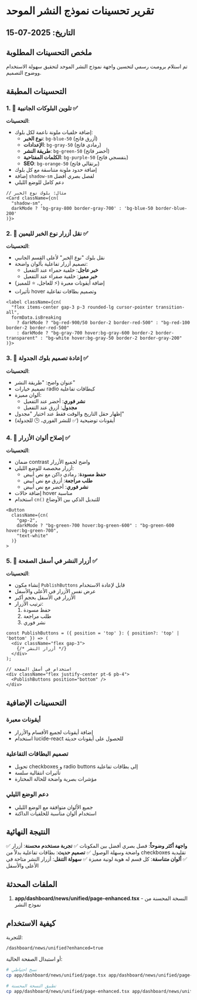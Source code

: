 # تقرير تحسينات نموذج النشر الموحد

## التاريخ: 2025-07-15

## ملخص التحسينات المطلوبة
تم استلام برومبت رسمي لتحسين واجهة نموذج النشر الموحد لتحقيق سهولة الاستخدام ووضوح التصميم.

## التحسينات المطبقة

### 1. 🎨 تلوين البلوكات الجانبية ✅

**التحسينات**:
- إضافة خلفيات ملونة ناعمة لكل بلوك:
  - **نوع الخبر**: `bg-blue-50` (أزرق فاتح)
  - **الإعدادات**: `bg-gray-50` (رمادي فاتح)
  - **طريقة النشر**: `bg-green-50` (أخضر فاتح)
  - **الكلمات المفتاحية**: `bg-purple-50` (بنفسجي فاتح)
  - **SEO**: `bg-orange-50` (برتقالي فاتح)
- إضافة حدود ملونة متناسقة مع كل بلوك
- إضافة `shadow-sm` لفصل بصري أفضل
- دعم كامل للوضع الليلي

```tsx
// مثال: بلوك نوع الخبر
<Card className={cn(
  "shadow-sm",
  darkMode ? 'bg-gray-800 border-gray-700' : 'bg-blue-50 border-blue-200'
)}>
```

### 2. 📍 نقل أزرار نوع الخبر لليمين ✅

**التحسينات**:
- نقل بلوك "نوع الخبر" لأعلى القسم الجانبي
- تصميم أزرار تفاعلية بألوان واضحة:
  - **خبر عاجل**: خلفية حمراء عند التفعيل
  - **خبر مميز**: خلفية صفراء عند التفعيل
- إضافة أيقونات معبرة (⚡ للعاجل، ⭐ للمميز)
- تأثيرات hover وتصميم بطاقات تفاعلية

```tsx
<label className={cn(
  "flex items-center gap-3 p-3 rounded-lg cursor-pointer transition-all",
  formData.isBreaking
    ? darkMode ? "bg-red-900/50 border-2 border-red-500" : "bg-red-100 border-2 border-red-500"
    : darkMode ? "bg-gray-700 hover:bg-gray-600 border-2 border-transparent" : "bg-white hover:bg-gray-50 border-2 border-gray-200"
)}>
```

### 3. 📅 إعادة تصميم بلوك الجدولة ✅

**التحسينات**:
- عنوان واضح: "طريقة النشر"
- تصميم خيارات radio كبطاقات تفاعلية
- ألوان مميزة:
  - **نشر فوري**: أخضر عند التفعيل
  - **مجدول**: أزرق عند التفعيل
- إظهار حقل التاريخ والوقت فقط عند اختيار "مجدول"
- أيقونات توضيحية (✅ للنشر الفوري، 🕒 للجدولة)

### 4. 🛑 إصلاح ألوان الأزرار ✅

**التحسينات**:
- ضمان contrast واضح لجميع الأزرار
- أزرار مخصصة للوضع الليلي:
  - **حفظ مسودة**: رمادي داكن مع نص أبيض
  - **طلب مراجعة**: أزرق مع نص أبيض
  - **نشر فوري**: أخضر مع نص أبيض
- إضافة حالات hover مناسبة
- استخدام `cn()` للتبديل الذكي بين الأوضاع

```tsx
<Button
  className={cn(
    "gap-2",
    darkMode ? "bg-green-700 hover:bg-green-600" : "bg-green-600 hover:bg-green-700",
    "text-white"
  )}
>
```

### 5. 📍 أزرار النشر في أسفل الصفحة ✅

**التحسينات**:
- إنشاء مكون `PublishButtons` قابل لإعادة الاستخدام
- عرض نفس الأزرار في الأعلى والأسفل
- الأزرار في الأسفل بحجم أكبر
- ترتيب الأزرار:
  1. حفظ مسودة
  2. طلب مراجعة
  3. نشر فوري

```tsx
const PublishButtons = ({ position = 'top' }: { position?: 'top' | 'bottom' }) => (
  <div className="flex gap-3">
    {/* أزرار النشر */}
  </div>
);

// استخدام في أسفل الصفحة
<div className="flex justify-center pt-6 pb-4">
  <PublishButtons position="bottom" />
</div>
```

## التحسينات الإضافية

### أيقونات معبرة
- إضافة أيقونات لجميع الأقسام والأزرار
- استخدام lucide-react للحصول على أيقونات حديثة

### تصميم البطاقات التفاعلية
- تحويل checkboxes و radio buttons إلى بطاقات تفاعلية
- تأثيرات انتقالية سلسة
- مؤشرات بصرية واضحة للحالة المختارة

### دعم الوضع الليلي
- جميع الألوان متوافقة مع الوضع الليلي
- استخدام ألوان مناسبة للخلفيات الداكنة

## النتيجة النهائية

✅ **واجهة أكثر وضوحاً**: فصل بصري أفضل بين المكونات
✅ **تجربة مستخدم محسنة**: أزرار واضحة وسهلة الوصول
✅ **تصميم حديث**: بطاقات تفاعلية بدلاً من checkboxes تقليدية
✅ **ألوان متناسقة**: كل قسم له هوية لونية مميزة
✅ **سهولة التنقل**: أزرار النشر متاحة في الأعلى والأسفل

## الملفات المحدثة

1. **app/dashboard/news/unified/page-enhanced.tsx** - النسخة المحسنة من نموذج النشر

## كيفية الاستخدام

للتجربة:
```
/dashboard/news/unified?enhanced=true
```

أو استبدال الصفحة الحالية:
```bash
# نسخ احتياطي
cp app/dashboard/news/unified/page.tsx app/dashboard/news/unified/page-original.tsx

# تطبيق النسخة المحسنة
cp app/dashboard/news/unified/page-enhanced.tsx app/dashboard/news/unified/page.tsx
``` 